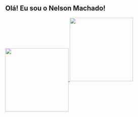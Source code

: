 ##   Olá! Eu sou o Nelson Machado!

<!-- GitHub Stats below -->
<a href="https://github.com/Nelsonmachado97/github-readme-stats">
<img height=200 align="center" src="https://github-readme-stats.vercel.app/api?username=Nelsonmachado97&show_icons=true&theme=transparent" />
</a>

<!-- Top langs (Rank de linguagens) -->
<a href="https://github.com/Nelsonmachado97/github-readme-stats">
<img height=200 align="right-top" src="https://github-readme-stats.vercel.app/api/top-langs/?username=Nelsonmachado97&size_weight=0.5&count_weight=0.5&langs_count=4&theme=transparent" />
</a>
